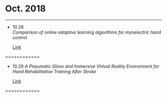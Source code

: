 # Oct. 2018
------------
- 10.28  
*Comparison of online adaptive learning algorithms for myoelectric hand control*

  [Link](https://researchportal.port.ac.uk/portal/files/5314992/Comparison_of_Online_Adaptive_Learning_Algorithms.pdf)

============
- 10.29
*A Pneumatic Glove and Immersive Virtual Reality Environment for Hand Rehabilitative Training After Stroke*

  [Link](https://www.cs.uic.edu/~kenyon/Conferences/2010.IEEE.TNSRE.PneumGlove.Connelly.pdf)

============
